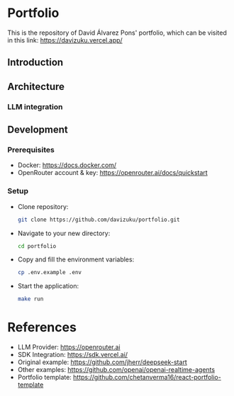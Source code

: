# Portfolio

This is the repository of David Álvarez Pons' portfolio, which can be visited in this link: https://davizuku.vercel.app/

## Introduction

## Architecture

### LLM integration

## Development

### Prerequisites
- Docker: https://docs.docker.com/
- OpenRouter account & key: https://openrouter.ai/docs/quickstart

### Setup

- Clone repository:
  ```bash
  git clone https://github.com/davizuku/portfolio.git
  ```
- Navigate to your new directory:
  ```bash
  cd portfolio
  ```
- Copy and fill the environment variables:
  ```bash
  cp .env.example .env
  ```
- Start the application:
  ```bash
  make run
  ```

# References
- LLM Provider: https://openrouter.ai
- SDK Integration: https://sdk.vercel.ai/
- Original example: https://github.com/jherr/deepseek-start
- Other examples: https://github.com/openai/openai-realtime-agents
- Portfolio template: https://github.com/chetanverma16/react-portfolio-template
